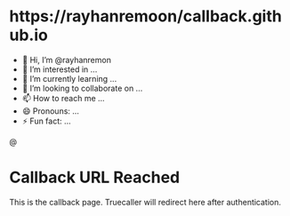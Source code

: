 # https://rayhanremoon/callback.github.io
- 👋 Hi, I’m @rayhanremon
- 👀 I’m interested in ...
- 🌱 I’m currently learning ...
- 💞️ I’m looking to collaborate on ...
- 📫 How to reach me ...
- 😄 Pronouns: ...
- ⚡ Fun fact: ...

<!---
rayhanremoon/rayhanremoon is a ✨ special ✨ repository because its `README.md` (this file) appears on your GitHub profile.
You can click the Preview link to take a look at your changes.
--->
@<!DOCTYPE html>
<html lang="en">
<head>
    <meta charset="UTF-8">
    <meta name="viewport" content="width=device-width, initial-scale=1.0">
    <title>Callback</title>
</head>
<body>
    <h1>Callback URL Reached</h1>
    <p>This is the callback page. Truecaller will redirect here after authentication.</p>
</body>
</html>
